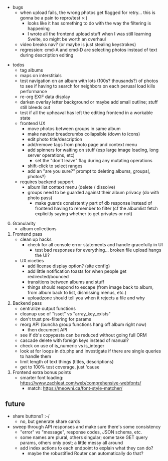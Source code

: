 - bugs
    - when upload fails, the wrong photos get flagged for retry... this is gonna be a pain to repro/test >:(
        - looks like it has something to do with the way the filtering is happening
        - I wrote all the frontend upload stuff when I was still learning Svelte, so might be worth an overhaul
    - video breaks nav? (or maybe is just stealing keystrokes)
    - regression: cmd-A and cmd-D are selecting photos instead of text during description editing

* todos
    - tag albums
    - maps on interstitials
    - test navigation on an album with lots (100s? thousands?) of photos to see if having to search for neighbors on each perusal load kills performance
    - re-org EXIF data display
    - darken overlay letter background or maybe add small outline; stuff still bleeds out
    - test if all the upheaval has left the editing frontend in a workable state
    - frontend UX
        - move photos between groups in same album
        - make navbar breadcrumbs collapsible (down to icons)
        - edit photo title/description
        - add/remove tags from photo page and context menu
        - add spinners for waiting on stuff (esp large image loading, long server operations, etc)
            - set the "don't leave" flag during any mutating operations
        - shift-click to select ranges
        - add an "are you sure?" prompt to deleting albums, groups(, photos?)
    - requires backend support
        - album list context menu (delete / dissolve)
        - groups need to be guarded against their album privacy (do with photo pass)
            - make guards consistently part of db response instead of frontend having to remember to filter (cf the albumlist fetch explicitly saying whether to get privates or not)

0. Granularity
    - album collections
1. Frontend pass
    - clean up hacks
        - check for all console error statements and handle gracefully in UI
            - test bad responses for everything... broken file upload hangs the UI?
    - UX niceties
        - add license display option? (site config)
        - add little notification toasts for when people get redirected/bounced
        - transitions between albums and stuff
        - things should respond to escape (from image back to album, from album back to list, dismissing menus, etc.)
        - uploadzone should tell you when it rejects a file and why
2. Backend pass
    - centralize output functions
    - cleanup use of "isset" vs "array_key_exists"
    - don't trust pre-filtering for params
    - reorg API (buncha group functions hang off album right now)
        - then document API
    - see if db's copypasta can be reduced without going full ORM
    - cascade delete with foreign keys instead of manual? 
    - check on use of is_numeric vs is_integer
    - look at for loops in db.php and investigate if there are single queries to handle them
    - limit length of text things (titles, descriptions)
    - get to 100% test coverage, just 'cause
3. Frontend extra bonus points
    - smarter font loading: https://www.zachleat.com/web/comprehensive-webfonts/
        - match: https://meowni.ca/font-style-matcher/

## future
* share buttons? :-/
    - no, but generate share cards
* sweep through API responses and make sure there's some consistency
    - "error" vs "message", response codes, JSON schema, etc.
    - some names are plural, others singular; some take GET query params, others only post; a little messy all around
    - add index actions to each endpoint to explain what they can do?
        - maybe the robustified Router can automatically do that?
